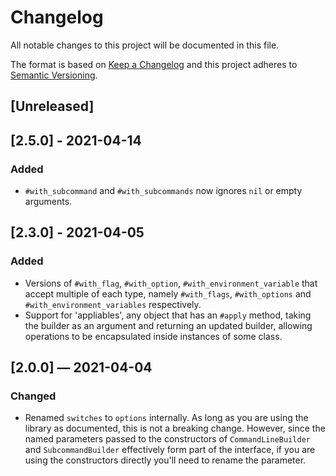 # Changelog

All notable changes to this project will be documented in this file.

The format is based on [Keep a Changelog](http://keepachangelog.com)
and this project adheres to 
[Semantic Versioning](http://semver.org/spec/v2.0.0.html).


## [Unreleased]

## [2.5.0] - 2021-04-14

### Added

* `#with_subcommand` and `#with_subcommands` now ignores `nil` or empty
  arguments.

## [2.3.0] - 2021-04-05

### Added

* Versions of `#with_flag`, `#with_option`, `#with_environment_variable` that
  accept multiple of each type, namely `#with_flags`, `#with_options` and 
  `#with_environment_variables` respectively.
* Support for 'appliables', any object that has an `#apply` method, taking the
  builder as an argument and returning an updated builder, allowing operations
  to be encapsulated inside instances of some class.

## [2.0.0] — 2021-04-04

### Changed

* Renamed `switches` to `options` internally. As long as you are using the 
  library as documented, this is not a breaking change. However, since the named
  parameters passed to the constructors of `CommandLineBuilder` and 
  `SubcommandBuilder` effectively form part of the interface, if you are using 
  the constructors directly you'll need to rename the parameter.
